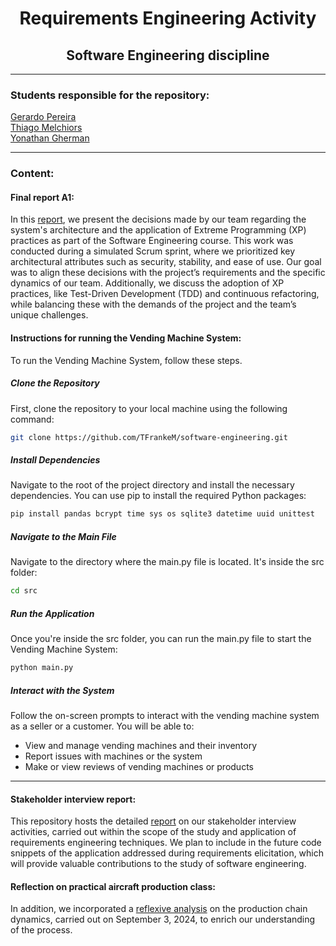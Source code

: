 <h1 align="center">Requirements Engineering Activity</h1>
<h2 align="center">Software Engineering discipline</h2>

<hr>

<h3> Students responsible for the repository: </h3>

<a href = "https://github.com/G-mikael"> Gerardo Pereira <a/>
<br>
<a href = "https://github.com/TFrankeM"> Thiago Melchiors <a/>
<br>
<a href = "https://github.com/yonirg"> Yonathan Gherman <a/>

<hr>

<h3> Content: </h3>

<h4> Final report A1: </h4>
<p>
    In this <a href="Simulação_de_Sprint_Scrum.pdf">report</a>, we present the decisions made by our team 
    regarding the system's architecture and the application of Extreme Programming (XP) practices as part of the Software Engineering course. This 
    work was conducted during a simulated Scrum sprint, where we prioritized key architectural attributes such as security, stability, and ease of 
    use. Our goal was to align these decisions with the project’s requirements and the specific dynamics of our team. Additionally, we discuss the 
    adoption of XP practices, like Test-Driven Development (TDD) and continuous refactoring, while balancing these with the demands of the project 
    and the team’s unique challenges.
</p>

<h4> Instructions for running the Vending Machine System: </h4>

<p>
  To run the Vending Machine System, follow these steps.
</p>

<h5>Clone the Repository</h5> 
<p>
  First, clone the repository to your local machine using the following command:
</p>

```bash
git clone https://github.com/TFrankeM/software-engineering.git
```

<h5>Install Dependencies</h5> 
<p>
  Navigate to the root of the project directory and install the necessary dependencies. You can use pip to install the required Python packages:
</p>

```bash
pip install pandas bcrypt time sys os sqlite3 datetime uuid unittest
```

<h5>Navigate to the Main File</h5> 
<p>
  Navigate to the directory where the main.py file is located. It's inside the src folder:
</p>

```bash
cd src
```

<h5>Run the Application</h5> 
<p>
  Once you're inside the src folder, you can run the main.py file to start the Vending Machine System:
</p>

```bash
python main.py
```

<h5>Interact with the System</h5> 
<p>
  Follow the on-screen prompts to interact with the vending machine system as a seller or a customer. You will be able to:
</p>

<ul>
  <li>View and manage vending machines and their inventory</li>
  <li>Report issues with machines or the system</li>
  <li>Make or view reviews of vending machines or products</li>
</ul>

<hr>

<h4> Stakeholder interview report: </h4>

<p>
  This repository hosts the detailed <a href = "https://tfrankem.github.io/software-engineering/main%20page/index.html">report<a/> on our stakeholder interview activities, carried out 
  within the scope of the study and application of requirements engineering techniques. We plan to 
  include in the   future code snippets of the application addressed during requirements elicitation, 
  which will provide valuable contributions to the study of software engineering.
</p>

<h4> Reflection on practical aircraft production class: </h4>

<p>
  In addition, we incorporated a <a href = "Reflexão_aviões_de_papel.pdf">reflexive analysis<a/> on the production chain dynamics, carried out on 
  September 3, 2024, to enrich our understanding of the process.
</p>
